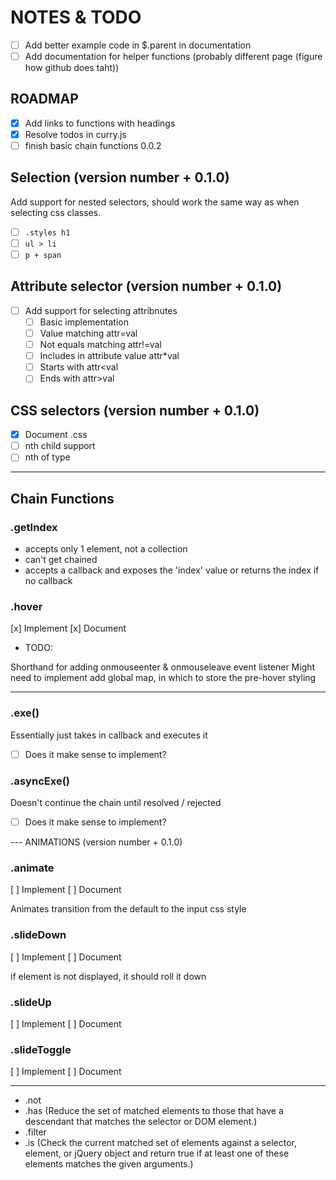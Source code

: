 # NOTES & TODO

- [ ] Add better example code in $.parent in documentation
- [ ] Add documentation for helper functions (probably different page (figure how github does taht))

## ROADMAP

- [x] Add links to functions with headings
- [x] Resolve todos in curry.js
- [ ] finish basic chain functions 0.0.2

## Selection (version number + 0.1.0)

Add support for nested selectors, should work the same way as when selecting css classes.

- [ ] `.styles h1`
- [ ] `ul > li`
- [ ] `p + span`

## Attribute selector (version number + 0.1.0)

- [ ] Add support for selecting attribnutes
  - [ ] Basic implementation
  - [ ] Value matching attr=val
  - [ ] Not equals matching attr!=val
  - [ ] Includes in attribute value attr\*val
  - [ ] Starts with attr<val
  - [ ] Ends with attr>val

## CSS selectors (version number + 0.1.0)

- [x] Document .css
- [ ] nth child support
- [ ] nth of type

---

## Chain Functions

### .getIndex

- accepts only 1 element, not a collection
- can't get chained
- accepts a callback and exposes the 'index' value or returns the index if no callback

### .hover

[x] Implement
[x] Document

- TODO:

Shorthand for adding onmouseenter & onmouseleave event listener
Might need to implement add global map, in which to store the pre-hover styling

---

### .exe()

Essentially just takes in callback and executes it

- [ ] Does it make sense to implement?

### .asyncExe()

Doesn't continue the chain until resolved / rejected

- [ ] Does it make sense to implement?

--- ANIMATIONS (version number + 0.1.0)

### .animate

[ ] Implement
[ ] Document

Animates transition from the default to the input css style

### .slideDown

[ ] Implement
[ ] Document

if element is not displayed, it should roll it down

### .slideUp

[ ] Implement
[ ] Document

### .slideToggle

[ ] Implement
[ ] Document

---

- .not
- .has (Reduce the set of matched elements to those that have a descendant that matches the selector or DOM element.)
- .filter
- .is (Check the current matched set of elements against a selector, element, or jQuery object and return true if at least one of these elements matches the given arguments.)
